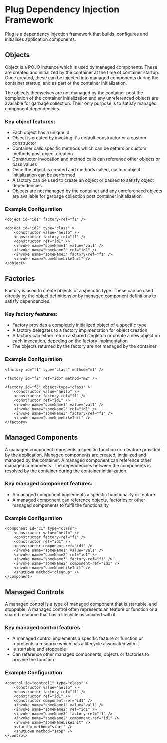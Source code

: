 # Plug Dependency Injection Framework

Plug is a dependency injection framework that builds, configures and initialises application components.

## Objects

Object is a POJO instance which is used by managed components. These are created and initialized by the container at the time of container startup.
Once created, these can be injected into managed components during the container startup, and as part of the container initialization.

The objects themselves are not managed by the container post the completion of the container initialization and any unreferenced objects are available for
garbage collection. Their only purpose is to satisfy managed component dependencies.

### Key object features:
* Each object has a unique Id
* Object is created by invoking it's default constructor or a custom constructor
* Container calls specific methods which can be setters or custom methods post object creation
* Constructor invocation and method calls can reference other objects or pass values
* Once the object is created and methods called, custom object initialization can be performed
* A factory can be used to create an object or passed to satisfy object dependencies
* Objects are not managed by the container and any unreferenced objects are available for garbage collection post container initialization
	
### Example Configuration
	<object id="id1" factory-ref="f1" />
	
	<object id="id2" type="class" >
		<constructor value="hello" />
		<constructor factory-ref="f1" />
		<constructor ref="id1" />
		<invoke name="someName1" value="val1" />
		<invoke name="someName2" ref="id1" />
		<invoke name="someName3" factory-ref="f1" />
		<invoke name="someNameLikeInit" />
	</object>
	
	
## Factories

Factory is used to create objects of a specofic type. These can be used directly by the object definitions or by managed component definitions
to satisfy dependencies.

### Key factory features:
* Factory provides a completely initialized object of a specific type
* A factory delegates to a factory implmentation for object creation
* A factory can either return a shared singleton or create a new object on each invocation, depeding on the factory implmentation
* The objects returned by the factory are not managed by the container
	
### Example Configuration
	<factory id="f1" type="class" method="m1" />
	
	<factory id="f2" ref="id5" method="m2" />
	
	<factory id="f3" object-type="class" >
		<constructor value="hello" />
		<constructor factory-ref="f1" />
		<constructor ref="id1" />
		<invoke name="someName1" value="val1" />
		<invoke name="someName2" ref="id1" />
		<invoke name="someName3" factory-ref="f1" />
		<invoke name="someNameLikeInit" />
	</factory>
	
## Managed Components

A managed component represents a specific function or a feature provided by the application. Managed components are created, initialized and 
managed by the container. A managed component can reference other managed components. The dependencies between the components is resolved by 
the container during the container initialization. 

### Key managed component features:
* A managed component implements a specific functionality or feature
* A managed component can reference objects, factories or other managed components to fulfil the functionality

### Example Configuration
	<component id="c1" type="class">
		<constructor value="hello" />
		<constructor factory-ref="f1" />
		<constructor ref="id1" />
		<constructor component-ref="id1" />
		<invoke name="someName1" value="val1" />
		<invoke name="someName2" ref="id1" />
		<invoke name="someName3" factory-ref="f1" />
		<invoke name="someName2" component-ref="id1" />
		<invoke name="someNameLikeInit" />
		<shutDown method="cleanup" />
	</component>

## Managed Controls

A managed control is a type of managed component that is startable, and stoppable. A managed control often represents an feature or function or 
a shared resource that has a lifecycle associated with it.

### Key managed control features:
* A managed control implements a specific feature or function or represents a resource which has a lifecycle associated with it
* Is startable and stoppable
* Can reference other managed components, objects or factories to provide the function

### Example Configuration
	<control id="control1" type="class" >
		<constructor value="hello" />
		<constructor factory-ref="f1" />
		<constructor ref="id1" />
		<constructor component-ref="id1" />
		<invoke name="someName1" value="val1" />
		<invoke name="someName2" ref="id1" />
		<invoke name="someName3" factory-ref="f1" />
		<invoke name="someName2" component-ref="id1" />
		<invoke name="someNameLikeInit" />
		<startUp method="start" />
		<shutDown method="stop" />
	</control>
	

